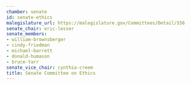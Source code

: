 ```yaml
---
chamber: senate
id: senate-ethics
malegislature_url: https://malegislature.gov/Committees/Detail/S56
senate_chair: eric-lesser
senate_members:
- william-brownsberger
- cindy-friedman
- michael-barrett
- donald-humason
- bruce-tarr
senate_vice_chair: cynthia-creem
title: Senate Committee on Ethics
---
```

